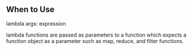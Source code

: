 ## When to Use ## 

lambda args: expression 

lambda functions are passed as parameters to a function which expects a function object as a parameter such as map, reduce, and filter functions.
